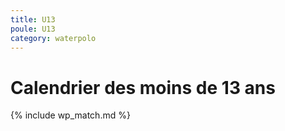 ```yaml
---
title: U13
poule: U13
category: waterpolo
---
```


# Calendrier des moins de 13 ans

{% include wp_match.md %}